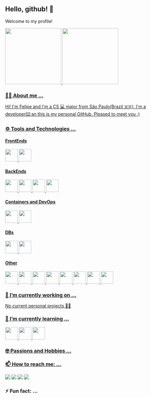 ## Hello, github! 👋
Welcome to my profile!

<div>
<a href="https://github.com/felipe-esc">
<img loading="lazy" height="180em" src="https://github-readme-stats.vercel.app/api/top-langs/?username=felipe-esc&layout=compact&langs_count=7&theme=dracula"/>
<img loading="lazy" height="180em" src="https://github-readme-stats.vercel.app/api?username=felipe-esc&show_icons=true&theme=dracula&include_all_commits=true&count_private=true"/>
</div>

### 👦🏽 About me ...
Hi! I'm Felipe and I'm a CS 💻 major from São Paulo(Brazil 🇧🇷), I'm a developer⌨️ an this is my personal GitHub. Pleased to meet you ;)

### ⚙️ Tools and Technologies ... 

#### FrontEnds
<div>
<img loading="lazy" src="https://cdn.jsdelivr.net/gh/devicons/devicon@latest/icons/angular/angular-original.svg" width="40" height="40"/>
<img src="https://cdn.jsdelivr.net/gh/devicons/devicon@latest/icons/nextjs/nextjs-original-wordmark.svg" width="40" height="40"/>
</div>

#### BackEnds
<div>
<img loading="lazy" src="https://cdn.jsdelivr.net/gh/devicons/devicon@latest/icons/java/java-original-wordmark.svg" width="40" height="40"/>
<img loading="lazy" src="https://cdn.jsdelivr.net/gh/devicons/devicon@latest/icons/kotlin/kotlin-original-wordmark.svg" width="40" height="40"/>
<img loading="lazy" src="https://cdn.jsdelivr.net/gh/devicons/devicon@latest/icons/quarkus/quarkus-original-wordmark.svg" width="40" height="40"/>
<img loading="lazy" src="https://cdn.jsdelivr.net/gh/devicons/devicon@latest/icons/spring/spring-original.svg" width="40" height="40"/>
</div>

#### Containers and DevOps
<div>
<img loading="lazy" src="https://cdn.jsdelivr.net/gh/devicons/devicon@latest/icons/docker/docker-original-wordmark.svg" width="40" height="40"/>
<img loading="lazy" src="https://cdn.jsdelivr.net/gh/devicons/devicon@latest/icons/kubernetes/kubernetes-original-wordmark.svg" width="40" height="40"/> 
</div>

#### DBs
<div>
<img loading="lazy" src="https://cdn.jsdelivr.net/gh/devicons/devicon@latest/icons/mongodb/mongodb-original-wordmark.svg" width="40" height="40"/>
<img loading="lazy" src="https://cdn.jsdelivr.net/gh/devicons/devicon@latest/icons/postgresql/postgresql-original.svg" width="40" height="40"/>    
</div> 

#### Other
<div>
<img loading="lazy" src="https://cdn.jsdelivr.net/gh/devicons/devicon/icons/git/git-original.svg" width="40" height="40"/>
<img loading="lazy" src="https://cdn.jsdelivr.net/gh/devicons/devicon@latest/icons/python/python-original-wordmark.svg" width="40" height="40"/>
<img loading="lazy" src="https://cdn.jsdelivr.net/gh/devicons/devicon@latest/icons/c/c-original.svg" width="40" height="40"/>
<img loading="lazy" src="https://cdn.jsdelivr.net/gh/devicons/devicon@latest/icons/typescript/typescript-plain.svg" width="40" height="40"/>        
<img loading="lazy" src="https://cdn.jsdelivr.net/gh/devicons/devicon@latest/icons/sass/sass-original.svg" width="40" height="40"/>
<img loading="lazy" src="https://cdn.jsdelivr.net/gh/devicons/devicon@latest/icons/jquery/jquery-original-wordmark.svg" width="40" height="40"/>
<img loading="lazy" src="https://cdn.jsdelivr.net/gh/devicons/devicon@latest/icons/junit/junit-original-wordmark.svg" width="40" height="40"/>
<img loading="lazy" src="https://cdn.jsdelivr.net/gh/devicons/devicon@latest/icons/latex/latex-original.svg" width="40" height="40"/>         
</div>     

###  🔭 I’m currently working on ...
No current personal projects 😶‍🌫️

### 🌱 I’m currently learning ...
<div>
<img loading="lazy" src="https://cdn.jsdelivr.net/gh/devicons/devicon@latest/icons/amazonwebservices/amazonwebservices-original-wordmark.svg" width="40" height="40"/>
<img loading="lazy" src="https://cdn.jsdelivr.net/gh/devicons/devicon@latest/icons/jenkins/jenkins-original.svg" width="40" height="40"/>
<img loading="lazy" src="https://cdn.jsdelivr.net/gh/devicons/devicon@latest/icons/sonarqube/sonarqube-original.svg" width="40" height="40"/>
</div>
       
### 🤓 Passions and Hobbies ... 

### 📫 How to reach me: ...
<div>
<a href="https://instagram.com/escorcio_felipe" target="_blank"><img loading="lazy" src="https://img.shields.io/badge/-Instagram-%23E4405F?style=for-the-badge&logo=instagram&logoColor=white" target="_blank"></a>
<a href="https://www.twitch.tv/escaditaZ" target="_blank"><img loading="lazy" src="https://img.shields.io/badge/Twitch-9146FF?style=for-the-badge&logo=twitch&logoColor=white" target="_blank"></a>
<a href="https://www.linkedin.com/in/felipe-escorcio-de-sousa" target="_blank"><img loading="lazy" src="https://img.shields.io/badge/-LinkedIn-%230077B5?style=for-the-badge&logo=linkedin&logoColor=white" target="_blank"></a>   
<a href="https://bsky.app/profile/felipe-esc.bsky.social" target="_blank"><img loading="lazy" src="https://img.icons8.com/?size=100&id=3ovMFy5JDSWq&format=png&color=000000" target="_blank"></a>   
</div>

### ⚡ Fun fact: ...

